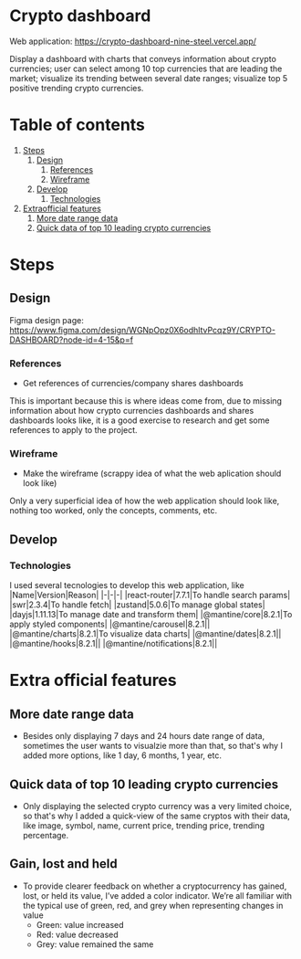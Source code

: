 # Crypto dashboard
Web application: https://crypto-dashboard-nine-steel.vercel.app/

Display a dashboard with charts that conveys information about crypto currencies; user can select among 10 top currencies that are leading the market; visualize its trending between several date ranges; visualize top 5 positive trending crypto currencies.

# Table of contents
1. [Steps](#steps)
   1. [Design](#design)
        1. [References](#references)
        2. [Wireframe](#wireframe)
   3. [Develop](#develop)
        1. [Technologies](#technologies)
2. [Extraofficial features](#extra-official-features)
   1. [More date range data](#more-date-range-data)
   2. [Quick data of top 10 leading crypto currencies](#more-date-range-data)
# Steps
## Design
Figma design page: https://www.figma.com/design/WGNpOpz0X6odhltvPcqz9Y/CRYPTO-DASHBOARD?node-id=4-15&p=f
### References
- Get references of currencies/company shares dashboards

This is important because this is where ideas come from, due to missing information about how crypto currencies dashboards and shares dashboards looks like, it is a good exercise to research and get some references to apply to the project.
### Wireframe
- Make the wireframe (scrappy idea of what the web aplication should look like)

Only a very superficial idea of how the web application should look like, nothing too worked, only the concepts, comments, etc.

## Develop
### Technologies
I used several tecnologies to develop this web application, like
|Name|Version|Reason|
|-|-|-|
|react-router|7.7.1|To handle search params|
|swr|2.3.4|To handle fetch|
|zustand|5.0.6|To manage global states|
|dayjs|1.11.13|To manage date and transform them|
|@mantine/core|8.2.1|To apply styled components|
|@mantine/carousel|8.2.1||
|@mantine/charts|8.2.1|To visualize data charts|
|@mantine/dates|8.2.1||
|@mantine/hooks|8.2.1||
|@mantine/notifications|8.2.1||

# Extra official features
## More date range data
- Besides only displaying 7 days and 24 hours date range of data, sometimes the user wants to visualzie more than that, so that's why I added more options, like 1 day, 6 months, 1 year, etc.
## Quick data of top 10 leading crypto currencies
- Only displaying the selected crypto currency was a very limited choice, so that's why I added a quick-view of the same cryptos with their data, like image, symbol, name, current price, trending price, trending percentage.
## Gain, lost and held
- To provide clearer feedback on whether a cryptocurrency has gained, lost, or held its value, I’ve added a color indicator. We’re all familiar with the typical use of green, red, and grey when representing changes in value
   - Green: value increased
   - Red: value decreased
   - Grey: value remained the same
